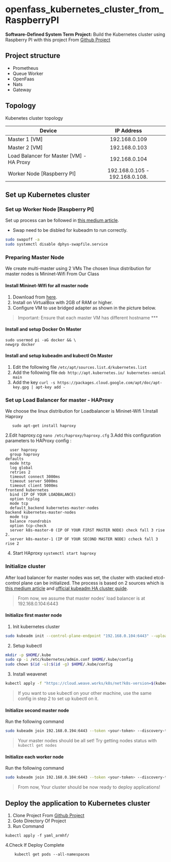 # openfass_kubernetes_cluster_from_RaspberryPI
**Software-Defined System Term Project:** Build the Kubernetes cluster using Raspberry PI with this project
From [Github Project](https://github.com/openfaas/faas-netes)

## Project structure
- Prometheus
- Queue Worker
- OpenFaas
- Nats
- Gateway

## Topology
Kubenetes cluster topology 

| Device                                   |             IP Address             |
| ---------------------------------------- | :--------------------------------: |
| Master 1 [VM]                            |           192.168.0.109            |
| Master 2 [VM]                            |           192.168.0.103            |
| Load Balancer for Master [VM] - HA Proxy |           192.168.0.104            |
| Worker Node [Raspberry PI]               | 192.168.0.105 - 192.168.0.108.     |

## Set up Kubernetes cluster

### Set up Worker Node [Raspberry PI]

Set up process can be followed in [this medium article](https://medium.com/nycdev/k8s-on-pi-9cc14843d43).

- Swap need to be disbled for kubeadm to run correctly.

```sh
sudo swapoff -a
sudo systemctl disable dphys-swapfile.service
```
### Preparing Master Node

We create multi-master using 2 VMs  The chosen linux distribution for master nodes is Mininet-Wifi From Our Class

#### Install Mininet-WIfi for all master node

1. Download from [here](https://klab.cp.eng.chula.ac.th/mininet-wifi.ova).
2. Install on VirtualBox with 2GB of RAM or higher.
3. Configure VM to use bridged adapter as shown in the picture below.

> Important:
> Ensure that each master VM has different hostname ***

#### Install and setup Docker On Master
```curl -sSL get.docker.com | sh && \
sudo usermod pi -aG docker && \
newgrp docker
```

#### Install and setup kubeadm and kubectl On Master
1. Edit the following file
```/etc/apt/sources.list.d/kubernetes.list```
2. Add the following file
```deb http://apt.kubernetes.io/ kubernetes-xenial main```
3. Add the key
```curl -s https://packages.cloud.google.com/apt/doc/apt-key.gpg | apt-key add -```

### Set up Load Balancer for master - HAProxy
  We choose the linux distribution for Loadbalancer is Mininet-Wifi 
  1.Install Haproxy
  ```sudo apt-get update
     sudo apt-get install haproxy
  ```
  2.Edit haproxy.cg
  ``` nano /etc/haproxy/haproxy.cfg ```
  3.Add this configuration parameters to HAProxy config :
  ```global
    user haproxy
    group haproxy
defaults
    mode http
    log global
    retries 2
    timeout connect 3000ms
    timeout server 5000ms
    timeout client 5000ms
frontend kubernetes
    bind (IP OF YOUR LOADBALANCE)
    option tcplog
    mode tcp
    default_backend kubernetes-master-nodes
backend kubernetes-master-nodes
    mode tcp
    balance roundrobin
    option tcp-check
    server k8s-master-0 (IP OF YOUR FIRST MASTER NODE) check fall 3 rise 2. 
    server k8s-master-1 (IP OF YOUR SECOND MASTER NODE) ccheck fall 3 rise 2
  ```
  4. Start HAproxy
   ```systemctl start haproxy```
  
### Initialize cluster

After load balancer for master nodes was set, the cluster with stacked etcd-control plane can be initialized. The process is based on 2 sources which is [this medium article](https://medium.com/nycdev/k8s-on-pi-9cc14843d43) and [official kubeadm HA cluster guide](https://kubernetes.io/docs/setup/production-environment/tools/kubeadm/high-availability/).

> From now, we assume that master nodes' load balancer is at 192.168.0.104:6443

#### Initialize first master node

1. Init kubernetes cluster
```sh
sudo kubeadm init --control-plane-endpoint "192.168.0.104:6443" --upload-certs --token-ttl=0
```
2. Setup kubectl
```sh
mkdir -p $HOME/.kube
sudo cp -i /etc/kubernetes/admin.conf $HOME/.kube/config
sudo chown $(id -u):$(id -g) $HOME/.kube/config
```
3. Install weavenet
```sh
kubectl apply -f "https://cloud.weave.works/k8s/net?k8s-version=$(kubectl version | base64 | tr -d '\n')"
```
> If you want to use kubectl on your other machine, use the same config in step 2 to set up kubectl on it.

#### Initialize second master node

Run the following command
```sh
sudo kubeadm join 192.168.0.194:6443 --token <your-token> --discovery-token-ca-cert-hash sha256:<your-discovery-token-ca-cert-hash> --control-plane --certificate-key <your-certificate-key>
```

> Your master nodes should be all set! Try getting nodes status with `kubectl get nodes`

#### Initialize each worker node

Run the following command
```sh
sudo kubeadm join 192.168.0.104:6443 --token <your-token> --discovery-token-ca-cert-hash sha256:<your-discovery-token-ca-cert-hash>
```

> From now, Your cluster should be now ready to deploy applications!

## Deploy the application to Kubernetes cluster
1. Clone Project From [Github Project](https://github.com/openfaas/faas-netes)
2. Goto Directory Of Project
3. Run Command
  ```kubectl apply -f namespace.yml
  kubectl apply -f yaml_armhf/
  ```
4.Check If Deploy Complete
  ``` kubectl get deploy -n openfaas
      kubectl get pods --all-namespaces
  ```



